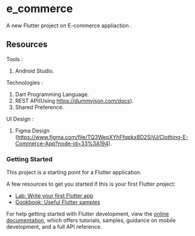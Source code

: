 # e_commerce

A new Flutter project on E-commerce appliaction .

## Resources 

Tools : 
1) Android Studio.
   
Technologies : 
1) Dart Programming Language.
2) REST API(Using https://dummyjson.com/docs).
3) Shared Preference.

UI Design : 
1) Figma Design (https://www.figma.com/file/TQ3WepXYhFfqpkx8D2SjVJ/Clothing-E-Commerce-App?node-id=33%3A194).



### Getting Started

This project is a starting point for a Flutter application.

A few resources to get you started if this is your first Flutter project:

- [Lab: Write your first Flutter app](https://docs.flutter.dev/get-started/codelab)
- [Cookbook: Useful Flutter samples](https://docs.flutter.dev/cookbook)

For help getting started with Flutter development, view the
[online documentation](https://docs.flutter.dev/), which offers tutorials,
samples, guidance on mobile development, and a full API reference.
